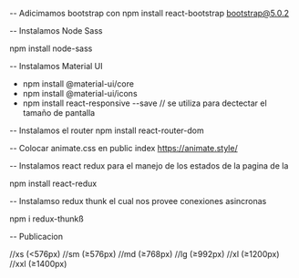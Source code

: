-- Adicimamos bootstrap con npm install react-bootstrap bootstrap@5.0.2

-- Instalamos Node Sass

npm install node-sass

-- Instalamos Material UI 

* npm install @material-ui/core
* npm install @material-ui/icons
* npm install react-responsive --save // se utiliza para dectectar el tamaño de pantalla

-- Instalamos el router npm install react-router-dom

-- Colocar animate.css en public index https://animate.style/

<link rel="stylesheet" href="https://cdnjs.cloudflare.com/ajax/libs/animate.css/4.1.1/animate.min.css" />

-- Instalamos react redux para el manejo de los estados de la pagina de la

npm install react-redux

-- Instalamso redux thunk el cual nos provee conexiones asincronas 

npm i redux-thunkß

-- Publicacion 



//xs (<576px)
//sm (≥576px)
//md (≥768px)
//lg (≥992px)
//xl (≥1200px)
//xxl (≥1400px)